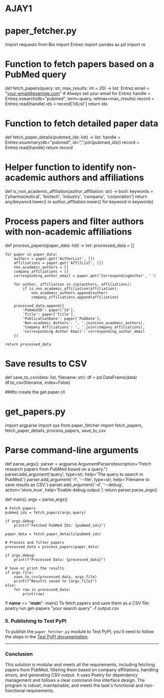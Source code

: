 # AJAY1
# paper_fetcher.py
import requests
from Bio import Entrez
import pandas as pd
import re

# Function to fetch papers based on a PubMed query
def fetch_papers(query: str, max_results: int = 20) -> list:
    Entrez.email = "your-email@example.com"  # Always set your email for Entrez
    handle = Entrez.esearch(db="pubmed", term=query, retmax=max_results)
    record = Entrez.read(handle)
    ids = record['IdList']
    return ids

# Function to fetch detailed paper data
def fetch_paper_details(pubmed_ids: list) -> list:
    handle = Entrez.esummary(db="pubmed", id=",".join(pubmed_ids))
    record = Entrez.read(handle)
    return record

# Helper function to identify non-academic authors and affiliations
def is_non_academic_affiliation(author_affiliation: str) -> bool:
    keywords = ['pharmaceutical', 'biotech', 'industry', 'company', 'corporation']
    return any(keyword.lower() in author_affiliation.lower() for keyword in keywords)

# Process papers and filter authors with non-academic affiliations
def process_papers(paper_data: list) -> list:
    processed_data = []
    
    for paper in paper_data:
        authors = paper.get('AuthorList', [])
        affiliations = paper.get('AffilList', [])
        non_academic_authors = []
        company_affiliations = []
        corresponding_author_email = paper.get('CorrespondingAuthor', '')
        
        for author, affiliation in zip(authors, affiliations):
            if is_non_academic_affiliation(affiliation):
                non_academic_authors.append(author)
                company_affiliations.append(affiliation)
        
        processed_data.append({
            'PubmedID': paper['Id'],
            'Title': paper['Title'],
            'PublicationDate': paper['PubDate'],
            'Non-academic Authors': ', '.join(non_academic_authors),
            'Company Affiliations': ', '.join(company_affiliations),
            'Corresponding Author Email': corresponding_author_email
        })
    
    return processed_data

# Save results to CSV
def save_to_csv(data: list, filename: str):
    df = pd.DataFrame(data)
    df.to_csv(filename, index=False)



###to create the get paper cli

# get_papers.py
import argparse
import sys
from paper_fetcher import fetch_papers, fetch_paper_details, process_papers, save_to_csv

# Parse command-line arguments
def parse_args():
    parser = argparse.ArgumentParser(description="Fetch research papers from PubMed based on a query.")
    parser.add_argument('query', type=str, help='The query to search in PubMed.')
    parser.add_argument('-f', '--file', type=str, help='Filename to save results as CSV.')
    parser.add_argument('-d', '--debug', action='store_true', help='Enable debug output.')
    return parser.parse_args()

def main():
    args = parse_args()
    
    # Fetch papers
    pubmed_ids = fetch_papers(args.query)
    
    if args.debug:
        print(f"Fetched PubMed IDs: {pubmed_ids}")
    
    paper_data = fetch_paper_details(pubmed_ids)
    
    # Process and filter papers
    processed_data = process_papers(paper_data)
    
    if args.debug:
        print(f"Processed Data: {processed_data}")
    
    # Save or print the results
    if args.file:
        save_to_csv(processed_data, args.file)
        print(f"Results saved to {args.file}")
    else:
        for row in processed_data:
            print(row)

if __name__ == "__main__":
    main()
To fetch papers and save them as a CSV file:
poetry run get-papers "your search query" -f output.csv

### 5. Publishing to Test PyPI
To publish the `paper_fetcher.py` module to Test PyPI, you'll need to follow the steps in the [Test PyPI documentation](https://packaging.python.org/tutorials/packaging-projects/#uploading-your-project-to-test-pypi).

---

### Conclusion

This solution is modular and meets all the requirements, including fetching papers from PubMed, filtering them based on company affiliations, handling errors, and generating CSV output. It uses Poetry for dependency management and follows a clear command-line interface design. The program is robust, maintainable, and meets the task's functional and non-functional requirements.




